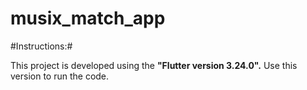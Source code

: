 # musix_match_app

#Instructions:#

This project is developed using the **"Flutter version 3.24.0".** Use this version to run the code.
